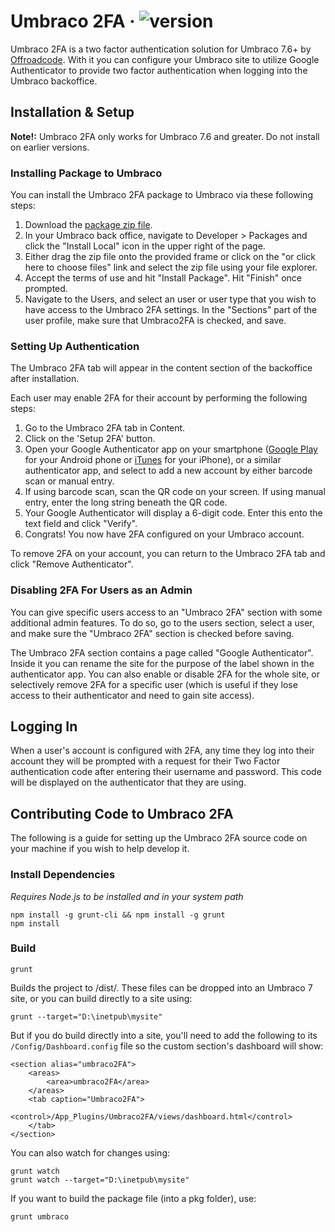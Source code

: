 # Umbraco 2FA &middot; ![version](https://img.shields.io/badge/version-2.1.0-orange.svg)

Umbraco 2FA is a two factor authentication solution for Umbraco 7.6+ by [Offroadcode](https://offroadcode.com). With it you can configure your Umbraco site to utilize Google Authenticator to provide two factor authentication when logging into the Umbraco backoffice.

## Installation & Setup

**Note!:** Umbraco 2FA only works for Umbraco 7.6 and greater. Do not install on earlier versions.

### Installing Package to Umbraco

You can install the Umbraco 2FA package to Umbraco via these following steps:

1. Download the [package zip file](https://github.com/Offroadcode/Umbraco-2FA/tree/master/pkg).
2. In your Umbraco back office, navigate to Developer > Packages and click the "Install Local" icon in the upper right of the page.
3. Either drag the zip file onto the provided frame or click on the "or click here to choose files" link and select the zip file using your file explorer.
4. Accept the terms of use and hit "Install Package". Hit "Finish" once prompted.
5. Navigate to the Users, and select an user or user type that you wish to have access to the Umbraco 2FA settings. In the "Sections" part of the user profile, make sure that Umbraco2FA is checked, and save.

### Setting Up Authentication

The Umbraco 2FA tab will appear in the content section of the backoffice after installation.

Each user may enable 2FA for their account by performing the following steps:

1. Go to the Umbraco 2FA tab in Content.
2. Click on the 'Setup 2FA' button.
3. Open your Google Authenticator app on your smartphone ([Google Play](https://play.google.com/store/apps/details?id=com.google.android.apps.authenticator2) for your Android phone or [iTunes](https://itunes.apple.com/us/app/google-authenticator/id388497605?mt=8) for your iPhone), or a similar authenticator app, and select to add a new account by either barcode scan or manual entry.
4. If using barcode scan, scan the QR code on your screen. If using manual entry, enter the long string beneath the QR code.
5. Your Google Authenticator will display a 6-digit code. Enter this ento the text field and click "Verify".
6. Congrats! You now have 2FA configured on your Umbraco account.

To remove 2FA on your account, you can return to the Umbraco 2FA tab and click "Remove Authenticator".

### Disabling 2FA For Users as an Admin

You can give specific users access to an "Umbraco 2FA" section with some additional admin features. To do so, go to the users section, select a user, and make sure the "Umbraco 2FA" section is checked before saving.

The Umbraco 2FA section contains a page called "Google Authenticator". Inside it you can rename the site for the purpose of the label shown in the authenticator app. You can also enable or disable 2FA for the whole site, or selectively remove 2FA for a specific user (which is useful if they lose access to their authenticator and need to gain site access).

## Logging In

When a user's account is configured with 2FA, any time they log into their account they will be prompted with a request for their Two Factor authentication code after entering their username and password. This code will be displayed on the authenticator that they are using.

## Contributing Code to Umbraco 2FA

The following is a guide for setting up the Umbraco 2FA source code on your machine if you wish to help develop it.

### Install Dependencies
*Requires Node.js to be installed and in your system path*

    npm install -g grunt-cli && npm install -g grunt
    npm install

### Build

    grunt

Builds the project to /dist/. These files can be dropped into an Umbraco 7 site, or you can build directly to a site using:

    grunt --target="D:\inetpub\mysite"

But if you do build directly into a site, you'll need to add the following to its `/Config/Dashboard.config` file so the custom section's dashboard will show:

    <section alias="umbraco2FA">
        <areas>
            <area>umbraco2FA</area>
        </areas>
        <tab caption="Umbraco2FA">
            <control>/App_Plugins/Umbraco2FA/views/dashboard.html</control>
        </tab>  
    </section>

You can also watch for changes using:

    grunt watch
    grunt watch --target="D:\inetpub\mysite"

If you want to build the package file (into a pkg folder), use:

    grunt umbraco

